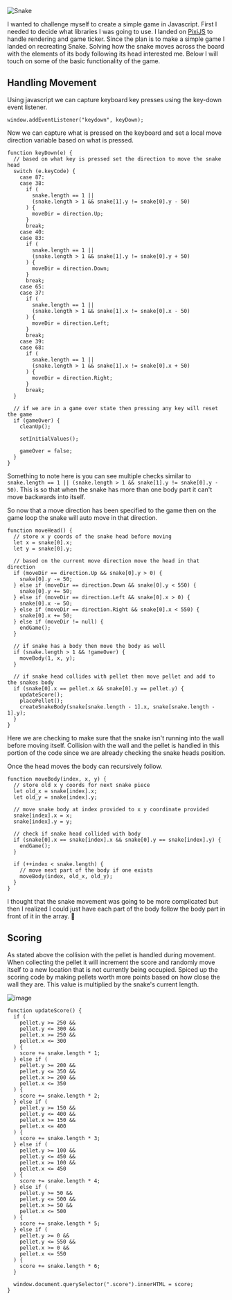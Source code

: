 ![Snake](https://github.com/QuinnChrest/Snake/assets/30156594/80d392c4-423a-4515-adca-d687c9c56560)

I wanted to challenge myself to create a simple game in Javascript. First I needed to decide what libraries I was going to use. I landed on [PixiJS](https://pixijs.com/) to handle rendering and game ticker. Since the plan is to make a simple game I landed on recreating Snake. Solving how the snake moves across the board with the elements of its body following its head interested me. Below I will touch on some of the basic functionality of the game.

## Handling Movement

Using javascript we can capture keyboard key presses using the key-down event listener.

`window.addEventListener("keydown", keyDown);`

Now we can capture what is pressed on the keyboard and set a local move direction variable based on what is pressed.

```
function keyDown(e) {
  // based on what key is pressed set the direction to move the snake head
  switch (e.keyCode) {
    case 87:
    case 38:
      if (
        snake.length == 1 ||
        (snake.length > 1 && snake[1].y != snake[0].y - 50)
      ) {
        moveDir = direction.Up;
      }
      break;
    case 40:
    case 83:
      if (
        snake.length == 1 ||
        (snake.length > 1 && snake[1].y != snake[0].y + 50)
      ) {
        moveDir = direction.Down;
      }
      break;
    case 65:
    case 37:
      if (
        snake.length == 1 ||
        (snake.length > 1 && snake[1].x != snake[0].x - 50)
      ) {
        moveDir = direction.Left;
      }
      break;
    case 39:
    case 68:
      if (
        snake.length == 1 ||
        (snake.length > 1 && snake[1].x != snake[0].x + 50)
      ) {
        moveDir = direction.Right;
      }
      break;
  }
  
  // if we are in a game over state then pressing any key will reset the game
  if (gameOver) {
    cleanUp();
  
    setInitialValues();
  
    gameOver = false;
  }
}
```
Something to note here is you can see multiple checks similar to `snake.length == 1 || (snake.length > 1 && snake[1].y != snake[0].y - 50)`. This is so that when the snake has more than one body part it can't move backwards into itself.

So now that a move direction has been specified to the game then on the game loop the snake will auto move in that direction.

```
function moveHead() {
  // store x y coords of the snake head before moving
  let x = snake[0].x;
  let y = snake[0].y;

  // based on the current move direction move the head in that direction
  if (moveDir == direction.Up && snake[0].y > 0) {
    snake[0].y -= 50;
  } else if (moveDir == direction.Down && snake[0].y < 550) {
    snake[0].y += 50;
  } else if (moveDir == direction.Left && snake[0].x > 0) {
    snake[0].x -= 50;
  } else if (moveDir == direction.Right && snake[0].x < 550) {
    snake[0].x += 50;
  } else if (moveDir != null) {
    endGame();
  }

  // if snake has a body then move the body as well
  if (snake.length > 1 && !gameOver) {
    moveBody(1, x, y);
  }

  // if snake head collides with pellet then move pellet and add to the snakes body
  if (snake[0].x == pellet.x && snake[0].y == pellet.y) {
    updateScore();
    placePellet();
    createSnakeBody(snake[snake.length - 1].x, snake[snake.length - 1].y);
  }
}
```
Here we are checking to make sure that the snake isn't running into the wall before moving itself. Collision with the wall and the pellet is handled in this portion of the code since we are already checking the snake heads position.

Once the head moves the body can recursively follow.

```
function moveBody(index, x, y) {
  // store old x y coords for next snake piece
  let old_x = snake[index].x;
  let old_y = snake[index].y;

  // move snake body at index provided to x y coordinate provided
  snake[index].x = x;
  snake[index].y = y;

  // check if snake head collided with body
  if (snake[0].x == snake[index].x && snake[0].y == snake[index].y) {
    endGame();
  }

  if (++index < snake.length) {
    // move next part of the body if one exists
    moveBody(index, old_x, old_y);
  }
}
```
I thought that the snake movement was going to be more complicated but then I realized I could just have each part of the body follow the body part in front of it in the array. 🤷

## Scoring

As stated above the collision with the pellet is handled during movement. When collecting the pellet it will increment the score and randomly move itself to a new location that is not currently being occupied. Spiced up the scoring code by making pellets worth more points based on how close the wall they are. This value is multiplied by the snake's current length.

![image](https://github.com/QuinnChrest/Snake/assets/30156594/26b44095-a487-4dbd-a060-8974f0eadd99)


```
function updateScore() {
  if (
    pellet.y >= 250 &&
    pellet.y <= 300 &&
    pellet.x >= 250 &&
    pellet.x <= 300
  ) {
    score += snake.length * 1;
  } else if (
    pellet.y >= 200 &&
    pellet.y <= 350 &&
    pellet.x >= 200 &&
    pellet.x <= 350
  ) {
    score += snake.length * 2;
  } else if (
    pellet.y >= 150 &&
    pellet.y <= 400 &&
    pellet.x >= 150 &&
    pellet.x <= 400
  ) {
    score += snake.length * 3;
  } else if (
    pellet.y >= 100 &&
    pellet.y <= 450 &&
    pellet.x >= 100 &&
    pellet.x <= 450
  ) {
    score += snake.length * 4;
  } else if (
    pellet.y >= 50 &&
    pellet.y <= 500 &&
    pellet.x >= 50 &&
    pellet.x <= 500
  ) {
    score += snake.length * 5;
  } else if (
    pellet.y >= 0 &&
    pellet.y <= 550 &&
    pellet.x >= 0 &&
    pellet.x <= 550
  ) {
    score += snake.length * 6;
  }

  window.document.querySelector(".score").innerHTML = score;
}
```
